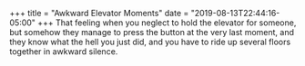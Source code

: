 +++
title = "Awkward Elevator Moments"
date = "2019-08-13T22:44:16-05:00"
+++
That feeling when you neglect to hold the elevator for someone, but somehow they manage to press the button at the very last moment, and they know what the hell you just did, and you have to ride up several floors together in awkward silence.
